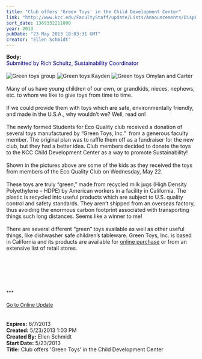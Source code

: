 ```yaml
---
title: "Club offers 'Green Toys' in the Child Development Center"
link: "http://www.kcc.edu/FacultyStaff/update/Lists/Announcements/DispForm.aspx?ID=1124"
sort_date: 1369332211000
year: 2013
pubDate: "23 May 2013 18:03:31 GMT"
creator: "Ellen Schmidt"
---
```


<div><b>Body:</b> <div class="ExternalClass6302B4C9013D4A339DB97A49F8CEEBAB">
<div><font color="#000080">Submitted by Rich Schultz, Sustainability Coordinator<br /></font></div>
<div> </div>
<div><img alt="Green toys group" src="/SiteCollectionImages/greentopysgroup.JPG" /> <img alt="Green toys Kayden" src="/SiteCollectionImages/greentoysKayden.jpg" /> <img alt="Green toys Omylan and Carter" src="/SiteCollectionImages/GreentoysOmylanandCarter.JPG" /></div>
<div> </div>
<div>Many of us have young children of our own, or grandkids, nieces, nephews, etc. to whom we like to give toys from time to time. </div>
<div> </div>
<div>If we could provide them with toys which are safe, environmentally friendly, and made in the U.S.A., why wouldn’t we? Well, read on!</div>
<div><br />The newly formed Students for Eco Quality club received a donation of several toys manufactured by “Green Toys, Inc.”  from a generous faculty member. The original plan was to raffle them off as a fundraiser for the new club, but they had a better idea. Club members decided to donate the toys to the KCC Child Development Center as a way to promote Sustainability!</div>
<div> </div>
<div>Shown in the pictures above are some of the kids as they received the toys from members of the Eco Quality Club on Wednesday, May 22. </div>
<div><br />These toys are truly “green,” made from recycled milk jugs (High Density Polyethylene – HDPE) by American workers in a facility in California. The plastic is recycled into useful products which are subject to U.S. quality control and safety standards. They aren’t shipped from an overseas factory, thus avoiding the enormous carbon footprint associated with transporting things such long distances. Seems like a winner to me! </div>
<div> </div>
<div>There are several different “green” toys available as well as other useful things, like dishwasher safe children’s tableware. Green Toys, Inc. is based in California and its products are available for <a href="http://www.greentoys.com/">online purchase</a> or from an extensive list of retail stores.</div>
<div><br /> </div>
<div>
<div> </div>
<div><br />
<div> </div>
<div>
<div>
<div> </div>
<div><font size="2">***</font></div>
<div><font size="2"></font> </div>
<div><font size="2"><a href="/FacultyStaff/update/Pages/dailyupdate.aspx">Go to Online Update</a></font></div>
<div><font size="2"></font> </div></div></div></div></div>
<div> </div></div></div>
<div><b>Expires:</b> 6/7/2013</div>
<div><b>Created:</b> 5/23/2013 1:03 PM</div>
<div><b>Created By:</b> Ellen Schmidt</div>
<div><b>Start Date:</b> 5/23/2013</div>
<div><b>Title:</b> Club offers &#39;Green Toys&#39; in the Child Development Center</div>
